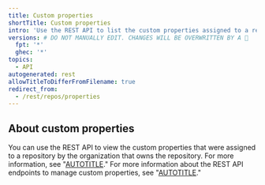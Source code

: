 ```yaml
---
title: Custom properties
shortTitle: Custom properties
intro: 'Use the REST API to list the custom properties assigned to a repository by the organization.'
versions: # DO NOT MANUALLY EDIT. CHANGES WILL BE OVERWRITTEN BY A 🤖
  fpt: '*'
  ghec: '*'
topics:
  - API
autogenerated: rest
allowTitleToDifferFromFilename: true
redirect_from:
  - /rest/repos/properties
---
```


## About custom properties

You can use the REST API to view the custom properties that were assigned to a repository by the organization that owns the repository. For more information, see "[AUTOTITLE](/organizations/managing-organization-settings/managing-custom-properties-for-repositories-in-your-organization)." For more information about the REST API endpoints to manage custom properties, see "[AUTOTITLE](/rest/orgs/properties)."

<!-- Content after this section is automatically generated -->
